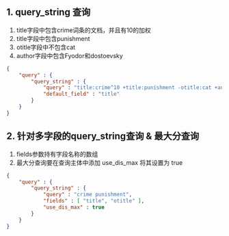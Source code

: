 
## 1. query_string 查询


1. title字段中包含crime词条的文档，并且有10的加权
2. title字段中包含punishment
3. otitle字段中不包含cat
4. author字段中包含Fyodor和dostoevsky

```json
{
    "query" : {
        "query_string" : {
            "query" : "title:crime^10 +title:punishment -otitle:cat +author:(+Fyodor +dostoevsky)",
            "default_field" : "title"
        }
    }
}
```

## 2. 针对多字段的query_string查询 & 最大分查询

1. fields参数持有字段名称的数组
2. 最大分查询要在查询主体中添加 use_dis_max 将其设置为 true

```json
{
    "query" : {
        "query_string" : {
            "query" : "crime punishment",
            "fields" : [ "title", "otitle" ],
            "use_dis_max" : true
        }
    }
}
```